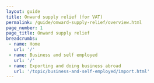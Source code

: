```yaml
---
layout: guide
title: Onward supply relief (for VAT)
permalink: /guide/onward-supply-relief/overview.html
page_number: 1
page_title: Onward supply relief
breadcrumbs:
 - name: Home
   url: '/'
 - name: Business and self employed
   url: '/'
 - name: Exporting and doing business abroad
   url: '/topic/business-and-self-employed/import.html'   
---
```

